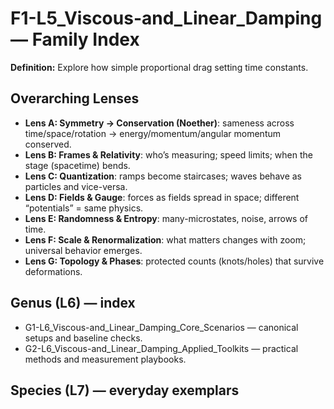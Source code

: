 # F1-L5_Viscous-and_Linear_Damping — Family Index
**Definition:** Explore how simple proportional drag setting time constants.

## Overarching Lenses

- **Lens A: Symmetry -> Conservation (Noether)**: sameness across time/space/rotation → energy/momentum/angular momentum conserved.
- **Lens B: Frames & Relativity**: who’s measuring; speed limits; when the stage (spacetime) bends.
- **Lens C: Quantization**: ramps become staircases; waves behave as particles and vice-versa.
- **Lens D: Fields & Gauge**: forces as fields spread in space; different “potentials” = same physics.
- **Lens E: Randomness & Entropy**: many-microstates, noise, arrows of time.
- **Lens F: Scale & Renormalization**: what matters changes with zoom; universal behavior emerges.
- **Lens G: Topology & Phases**: protected counts (knots/holes) that survive deformations.

## Genus (L6) — index
- G1-L6_Viscous-and_Linear_Damping_Core_Scenarios — canonical setups and baseline checks.
- G2-L6_Viscous-and_Linear_Damping_Applied_Toolkits — practical methods and measurement playbooks.

## Species (L7) — everyday exemplars
